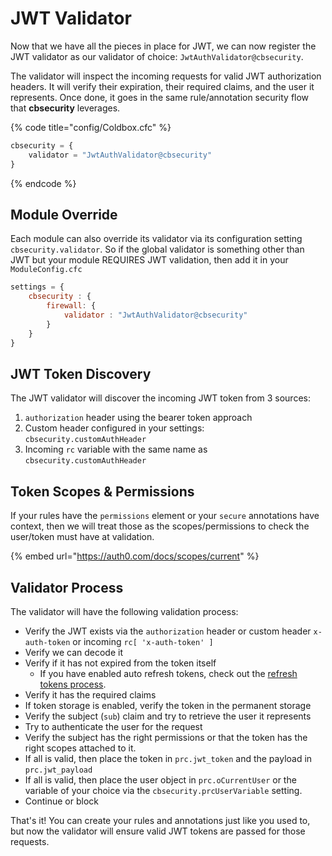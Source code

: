 # JWT Validator

Now that we have all the pieces in place for JWT, we can now register the JWT validator as our validator of choice: `JwtAuthValidator@cbsecurity`.&#x20;

The validator will inspect the incoming requests for valid JWT authorization headers. It will verify their expiration, their required claims, and the user it represents. Once done, it goes in the same rule/annotation security flow that **cbsecurity** leverages.

{% code title="config/Coldbox.cfc" %}
```javascript
cbsecurity = {
    validator = "JwtAuthValidator@cbsecurity"
}
```
{% endcode %}

## Module Override

Each module can also override its validator via its configuration setting `cbsecurity.validator`. So if the global validator is something other than JWT but your module REQUIRES JWT validation, then add it in your `ModuleConfig.cfc`

```javascript
settings = {
    cbsecurity : {
        firewall: {
            validator : "JwtAuthValidator@cbsecurity"
        }
    }
}
```

## JWT Token Discovery

The JWT validator will discover the incoming JWT token from 3 sources:

1. `authorization` header using the bearer token approach
2. Custom header configured in your settings: `cbsecurity.customAuthHeader`
3. Incoming `rc` variable with the same name as `cbsecurity.customAuthHeader`

## Token Scopes & Permissions

If your rules have the `permissions` element or your `secure` annotations have context, then we will treat those as the scopes/permissions to check the user/token must have at validation.

{% embed url="https://auth0.com/docs/scopes/current" %}

## Validator Process

The validator will have the following validation process:

* Verify the JWT exists via the `authorization` header or custom header `x-auth-token` or incoming `rc[ 'x-auth-token' ]`
* Verify we can decode it
* Verify if it has not expired from the token itself
  * If you have enabled auto refresh tokens, check out the [refresh tokens process](refresh-tokens.md#enableautorefreshvalidator).
* Verify it has the required claims
* If token storage is enabled, verify the token in the permanent storage
* Verify the subject (`sub`) claim and try to retrieve the user it represents
* Try to authenticate the user for the request
* Verify the subject has the right permissions or that the token has the right scopes attached to it.
* If all is valid, then place the token in `prc.jwt_token` and the payload in `prc.jwt_payload`
* If all is valid, then place the user object in `prc.oCurrentUser` or the variable of your choice via the `cbsecurity.prcUserVariable` setting.
* Continue or block

That's it!  You can create your rules and annotations just like you used to, but now the validator will ensure valid JWT tokens are passed for those requests.
